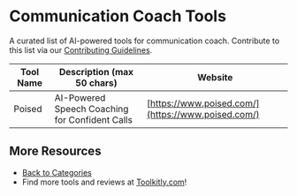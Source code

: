 # Communication Coach Tools

A curated list of AI-powered tools for communication coach. Contribute to this list via our [Contributing Guidelines](https://github.com/ToolkitlyAI/awesome-ai-tools/blob/master/CONTRIBUTING.md).

| Tool Name | Description (max 50 chars) | Website |
|-----------|----------------------------|---------|
| Poised | AI-Powered Speech Coaching for Confident Calls | [https://www.poised.com/](https://www.poised.com/) |

## More Resources
- [Back to Categories](https://github.com/ToolkitlyAI/awesome-ai-tools/blob/master/README.md)
- Find more tools and reviews at [Toolkitly.com](https://toolkitly.com)!
